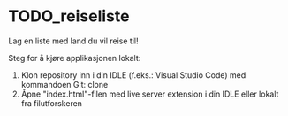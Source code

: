 # TODO_reiseliste
Lag en liste med land du vil reise til!

Steg for å kjøre applikasjonen lokalt:

1. Klon repository inn i din IDLE (f.eks.: Visual Studio Code) med kommandoen Git: clone <repository link>
2. Åpne "index.html"-filen med live server extension i din IDLE eller lokalt fra filutforskeren
